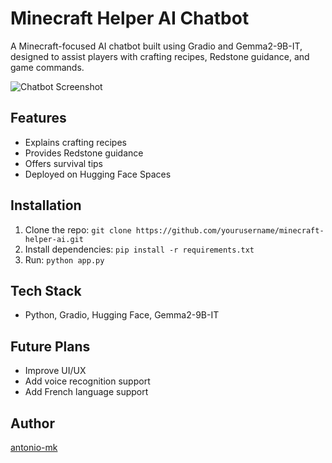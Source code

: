 # Minecraft Helper AI Chatbot
A Minecraft-focused AI chatbot built using Gradio and Gemma2-9B-IT, designed to assist players with crafting recipes, Redstone guidance, and game commands.

![Chatbot Screenshot](https://drive.usercontent.google.com/download?id=1wU5rzqvDE-xK4mmkAtwJuo84eO9B0hGX)

## Features
- Explains crafting recipes  
- Provides Redstone guidance  
- Offers survival tips  
- Deployed on Hugging Face Spaces

## Installation
1. Clone the repo: `git clone https://github.com/yourusername/minecraft-helper-ai.git`
2. Install dependencies: `pip install -r requirements.txt`
3. Run: `python app.py`

## Tech Stack
- Python, Gradio, Hugging Face, Gemma2-9B-IT

## Future Plans
- Improve UI/UX
- Add voice recognition support
- Add French language support

## Author
[antonio-mk](https://github.com/antonio-mk)
